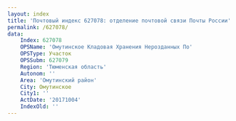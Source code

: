 ```yaml
---
layout: index
title: 'Почтовый индекс 627078: отделение почтовой связи Почты России'
permalink: /627078/
data:
    Index: 627078
    OPSName: 'Омутинское Кладовая Хранения Нерозданных По'
    OPSType: Участок
    OPSSubm: 627079
    Region: 'Тюменская область'
    Autonom: ''
    Area: 'Омутинский район'
    City: Омутинское
    City1: ''
    ActDate: '20171004'
    IndexOld: ''
---
```

